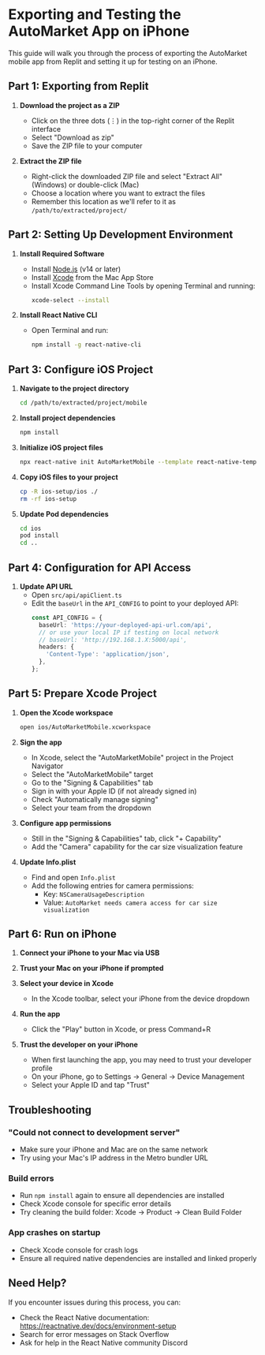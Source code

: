 # Exporting and Testing the AutoMarket App on iPhone

This guide will walk you through the process of exporting the AutoMarket mobile app from Replit and setting it up for testing on an iPhone.

## Part 1: Exporting from Replit

1. **Download the project as a ZIP**
   - Click on the three dots (⋮) in the top-right corner of the Replit interface
   - Select "Download as zip"
   - Save the ZIP file to your computer

2. **Extract the ZIP file**
   - Right-click the downloaded ZIP file and select "Extract All" (Windows) or double-click (Mac)
   - Choose a location where you want to extract the files
   - Remember this location as we'll refer to it as `/path/to/extracted/project/`

## Part 2: Setting Up Development Environment

1. **Install Required Software**
   - Install [Node.js](https://nodejs.org/) (v14 or later)
   - Install [Xcode](https://apps.apple.com/us/app/xcode/id497799835) from the Mac App Store
   - Install Xcode Command Line Tools by opening Terminal and running:
     ```bash
     xcode-select --install
     ```

2. **Install React Native CLI**
   - Open Terminal and run:
     ```bash
     npm install -g react-native-cli
     ```

## Part 3: Configure iOS Project

1. **Navigate to the project directory**
   ```bash
   cd /path/to/extracted/project/mobile
   ```

2. **Install project dependencies**
   ```bash
   npm install
   ```

3. **Initialize iOS project files**
   ```bash
   npx react-native init AutoMarketMobile --template react-native-template-typescript --directory ios-setup
   ```

4. **Copy iOS files to your project**
   ```bash
   cp -R ios-setup/ios ./
   rm -rf ios-setup
   ```

5. **Update Pod dependencies**
   ```bash
   cd ios
   pod install
   cd ..
   ```

## Part 4: Configuration for API Access

1. **Update API URL**
   - Open `src/api/apiClient.ts`
   - Edit the `baseUrl` in the `API_CONFIG` to point to your deployed API:
     ```typescript
     const API_CONFIG = {
       baseUrl: 'https://your-deployed-api-url.com/api',
       // or use your local IP if testing on local network
       // baseUrl: 'http://192.168.1.X:5000/api',
       headers: {
         'Content-Type': 'application/json',
       },
     };
     ```

## Part 5: Prepare Xcode Project

1. **Open the Xcode workspace**
   ```bash
   open ios/AutoMarketMobile.xcworkspace
   ```

2. **Sign the app**
   - In Xcode, select the "AutoMarketMobile" project in the Project Navigator
   - Select the "AutoMarketMobile" target
   - Go to the "Signing & Capabilities" tab
   - Sign in with your Apple ID (if not already signed in)
   - Check "Automatically manage signing"
   - Select your team from the dropdown

3. **Configure app permissions**
   - Still in the "Signing & Capabilities" tab, click "+ Capability"
   - Add the "Camera" capability for the car size visualization feature

4. **Update Info.plist**
   - Find and open `Info.plist`
   - Add the following entries for camera permissions:
     - Key: `NSCameraUsageDescription`
     - Value: `AutoMarket needs camera access for car size visualization`

## Part 6: Run on iPhone

1. **Connect your iPhone to your Mac via USB**

2. **Trust your Mac on your iPhone if prompted**

3. **Select your device in Xcode**
   - In the Xcode toolbar, select your iPhone from the device dropdown

4. **Run the app**
   - Click the "Play" button in Xcode, or press Command+R

5. **Trust the developer on your iPhone**
   - When first launching the app, you may need to trust your developer profile
   - On your iPhone, go to Settings → General → Device Management
   - Select your Apple ID and tap "Trust"

## Troubleshooting

### "Could not connect to development server"
- Make sure your iPhone and Mac are on the same network
- Try using your Mac's IP address in the Metro bundler URL

### Build errors
- Run `npm install` again to ensure all dependencies are installed
- Check Xcode console for specific error details
- Try cleaning the build folder: Xcode → Product → Clean Build Folder

### App crashes on startup
- Check Xcode console for crash logs
- Ensure all required native dependencies are installed and linked properly

## Need Help?

If you encounter issues during this process, you can:
- Check the React Native documentation: https://reactnative.dev/docs/environment-setup
- Search for error messages on Stack Overflow
- Ask for help in the React Native community Discord